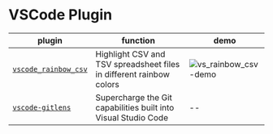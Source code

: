 # VSCode Plugin

| plugin | function | demo |
| ------ | -------- | ---- |
| [`vscode_rainbow_csv`](https://github.com/mechatroner/vscode_rainbow_csv) | Highlight CSV and TSV spreadsheet files in different rainbow colors | ![vs_rainbow_csv-demo](https://camo.githubusercontent.com/8bb57314d174a3471dcadbedb9c16dd4a30b0f1a/68747470733a2f2f692e696d6775722e636f6d2f5052464b56494e2e706e67) |
| [`vscode-gitlens`](https://github.com/eamodio/vscode-gitlens) | Supercharge the Git capabilities built into Visual Studio Code | -- |